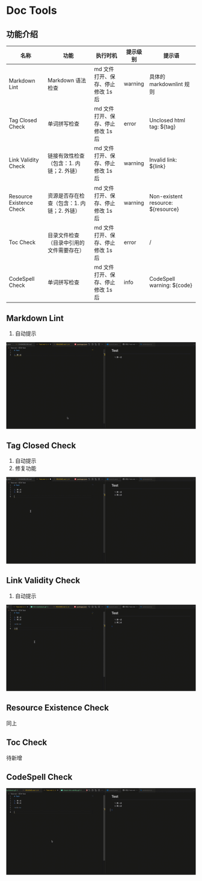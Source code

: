 # Doc Tools

## 功能介绍

| 名称                     | 功能                                       | 执行时机                          | 提示级别 | 提示语                             |
| ------------------------ | ------------------------------------------ | --------------------------------- | -------- | ---------------------------------- |
| Markdown Lint            | Markdown 语法检查                          | md 文件打开、保存、停止修改 1s 后 | warning  | 具体的 markdownlint 规则           |
| Tag Closed Check         | 单词拼写检查                               | md 文件打开、保存、停止修改 1s 后 | error    | Unclosed html tag: ${tag}         |
| Link Validity Check      | 链接有效性检查（包含：1. 内链；2. 外链）   | md 文件打开、保存、停止修改 1s 后 | warning  | Invalid link: ${link}              |
| Resource Existence Check | 资源是否存在检查（包含：1. 内链；2. 外链） | md 文件打开、保存、停止修改 1s 后 | warning  | Non-existent resource: ${resource} |
| Toc Check                | 目录文件检查（目录中引用的文件需要存在）   | md 文件打开、保存、停止修改 1s 后 | error    | /                                  |
| CodeSpell Check          | 单词拼写检查                               | md 文件打开、保存、停止修改 1s 后 | info     | CodeSpell warning: ${code}          |

## Markdown Lint

1. 自动提示

![Markdown Lint](src/assets//gif/lint-markdown.gif)

## Tag Closed Check

1. 自动提示
2. 修复功能

![Tag Closed Check](src/assets//gif/check-tag-closed.gif)

## Link Validity Check

1. 自动提示

![Link Validity Check](src/assets//gif/check-link-validity.gif)

## Resource Existence Check

同上

## Toc Check

待新增

## CodeSpell Check

![CodeSpell Check](src/assets//gif/check-codespell.gif)
